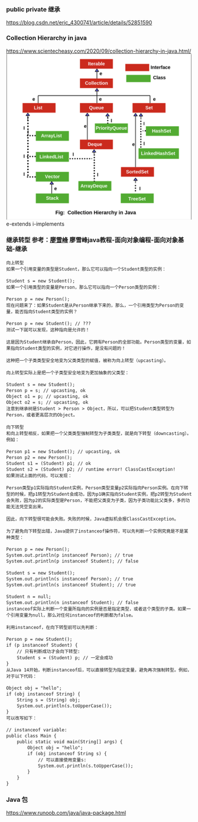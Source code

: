 ### public private 继承

https://blog.csdn.net/eric_4300741/article/details/52851590

### Collection Hierarchy in java
https://www.scientecheasy.com/2020/09/collection-hierarchy-in-java.html/
![Java Hierarchy](https://github.com/YisongZou/Yisong-Software-Engineering-Notebook/blob/master/About%20programming%20languanges/%E6%88%AA%E5%B1%8F2021-02-03%20%E4%B8%8B%E5%8D%8812.19.15.png)
e-extends i-implements

### 继承转型 参考：[廖雪峰](https://www.liaoxuefeng.com/wiki/1252599548343744/1260454548196032)  廖雪峰java教程-面向对象编程-面向对象基础-继承
```
向上转型
如果一个引用变量的类型是Student，那么它可以指向一个Student类型的实例：

Student s = new Student();
如果一个引用类型的变量是Person，那么它可以指向一个Person类型的实例：

Person p = new Person();
现在问题来了：如果Student是从Person继承下来的，那么，一个引用类型为Person的变量，能否指向Student类型的实例？

Person p = new Student(); // ???
测试一下就可以发现，这种指向是允许的！

这是因为Student继承自Person，因此，它拥有Person的全部功能。Person类型的变量，如果指向Student类型的实例，对它进行操作，是没有问题的！

这种把一个子类类型安全地变为父类类型的赋值，被称为向上转型（upcasting）。

向上转型实际上是把一个子类型安全地变为更加抽象的父类型：

Student s = new Student();
Person p = s; // upcasting, ok
Object o1 = p; // upcasting, ok
Object o2 = s; // upcasting, ok
注意到继承树是Student > Person > Object，所以，可以把Student类型转型为Person，或者更高层次的Object。

向下转型
和向上转型相反，如果把一个父类类型强制转型为子类类型，就是向下转型（downcasting）。例如：

Person p1 = new Student(); // upcasting, ok
Person p2 = new Person();
Student s1 = (Student) p1; // ok
Student s2 = (Student) p2; // runtime error! ClassCastException!
如果测试上面的代码，可以发现：

Person类型p1实际指向Student实例，Person类型变量p2实际指向Person实例。在向下转型的时候，把p1转型为Student会成功，因为p1确实指向Student实例，把p2转型为Student会失败，因为p2的实际类型是Person，不能把父类变为子类，因为子类功能比父类多，多的功能无法凭空变出来。

因此，向下转型很可能会失败。失败的时候，Java虚拟机会报ClassCastException。

为了避免向下转型出错，Java提供了instanceof操作符，可以先判断一个实例究竟是不是某种类型：

Person p = new Person();
System.out.println(p instanceof Person); // true
System.out.println(p instanceof Student); // false

Student s = new Student();
System.out.println(s instanceof Person); // true
System.out.println(s instanceof Student); // true

Student n = null;
System.out.println(n instanceof Student); // false
instanceof实际上判断一个变量所指向的实例是否是指定类型，或者这个类型的子类。如果一个引用变量为null，那么对任何instanceof的判断都为false。

利用instanceof，在向下转型前可以先判断：

Person p = new Student();
if (p instanceof Student) {
    // 只有判断成功才会向下转型:
    Student s = (Student) p; // 一定会成功
}
从Java 14开始，判断instanceof后，可以直接转型为指定变量，避免再次强制转型。例如，对于以下代码：

Object obj = "hello";
if (obj instanceof String) {
    String s = (String) obj;
    System.out.println(s.toUpperCase());
}
可以改写如下：

// instanceof variable:
public class Main {
    public static void main(String[] args) {
        Object obj = "hello";
        if (obj instanceof String s) {
            // 可以直接使用变量s:
            System.out.println(s.toUpperCase());
        }
    }
}

 ```
 
 ### Java 包
 https://www.runoob.com/java/java-package.html

